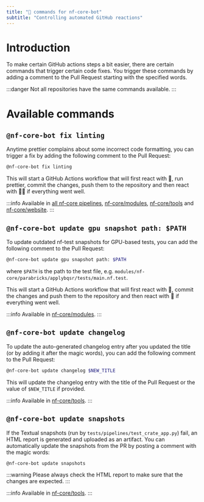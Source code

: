 ```yaml
---
title: "🤖 commands for nf-core-bot"
subtitle: "Controlling automated GitHub reactions"
---
```


# Introduction

To make certain GitHub actions steps a bit easier, there are certain commands that trigger certain code fixes.
You trigger these commands by adding a comment to the Pull Request starting with the specified words.

:::danger
Not all repositories have the same commands available.
:::

# Available commands

## `@nf-core-bot fix linting`

Anytime prettier complains about some incorrect code formatting, you can trigger a fix by adding the following comment to the Pull Request:

```bash
@nf-core-bot fix linting
```

This will start a GitHub Actions workflow that will first react with 👀, run prettier, commit the changes, push them to the repository and then react with 👍🏻 if everything went well.

:::info
Available in [all nf-core pipelines](https://github.com/nf-core/tools/blob/main/nf_core/pipeline-template/.github/workflows/fix-linting.yml), [nf-core/modules](https://github.com/nf-core/modules/blob/master/.github/workflows/fix-linting.yml), [nf-core/tools](https://github.com/nf-core/tools/blob/main/.github/workflows/fix-linting.yml) and [nf-core/website](https://github.com/nf-core/website/blob/main/.github/workflows/fix-linting.yml).
:::

## `@nf-core-bot update gpu snapshot path: $PATH`

To update outdated nf-test snapshots for GPU-based tests, you can add the following comment to the Pull Request:

```bash
@nf-core-bot update gpu snapshot path: $PATH
```

where `$PATH` is the path to the test file, e.g. `modules/nf-core/parabricks/applybqsr/tests/main.nf.test`.

This will start a GitHub Actions workflow that will first react with 👀, commit the changes and push them to the repository and then react with 🎉 if everything went well.

:::info
Available in [nf-core/modules](https://github.com/nf-core/modules/blob/master/.github/workflows/update-gpu-snapshot.yml).
:::

## `@nf-core-bot update changelog`

To update the auto-generated changelog entry after you updated the title (or by adding it after the magic words), you can add the following comment to the Pull Request:

```bash
@nf-core-bot update changelog $NEW_TITLE
```

This will update the changelog entry with the title of the Pull Request or the value of `$NEW_TITLE` if provided.

:::info
Available in [nf-core/tools](https://github.com/nf-core/tools/blob/main/.github/workflows/changelog.yml).
:::

## `@nf-core-bot update snapshots`

If the Textual snapshots (run by `tests/pipelines/test_crate_app.py`) fail, an HTML report is generated and uploaded as an artifact.
You can automatically update the snapshots from the PR by posting a comment with the magic words:

```bash
@nf-core-bot update snapshots
```

:::warning
Please always check the HTML report to make sure that the changes are expected.
:::

:::info
Available in [nf-core/tools](https://github.com/nf-core/tools/blob/main/.github/workflows/update-textual-snapshots.yml).
:::
